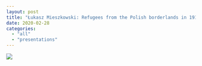 ```yaml
---
layout: post
title: "Łukasz Mieszkowski: Refugees from the Polish borderlands in 1914 —1921 in the context of the epidemiological crisis"
date: 2020-02-28
categories: 
  - "all"
  - "presentations"
---
```


![](/assets/images/vyzkumne-seminare-2020-jaro_mieszkowski-724x1024.jpg)
